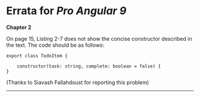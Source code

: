 # Errata for *Pro Angular 9*

**Chapter 2**

On page 15, Listing 2-7 does not show the concise constructor described in the text. The code should be as follows:

    export class TodoItem {

        constructor(task: string, complete: boolean = false) {
    }

(Thanks to Siavash Fallahdoust for reporting this problem)
***